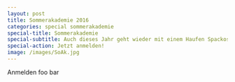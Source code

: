 ```yaml
---
layout: post
title: Sommerakademie 2016
categories: special sommerakademie
special-title: Sommerakademie
special-subtitle: Auch dieses Jahr geht wieder mit einem Haufen Spackos nach Österreich!
special-action: Jetzt anmelden!
image: /images/SoAk.jpg
---
```

Anmelden foo bar
